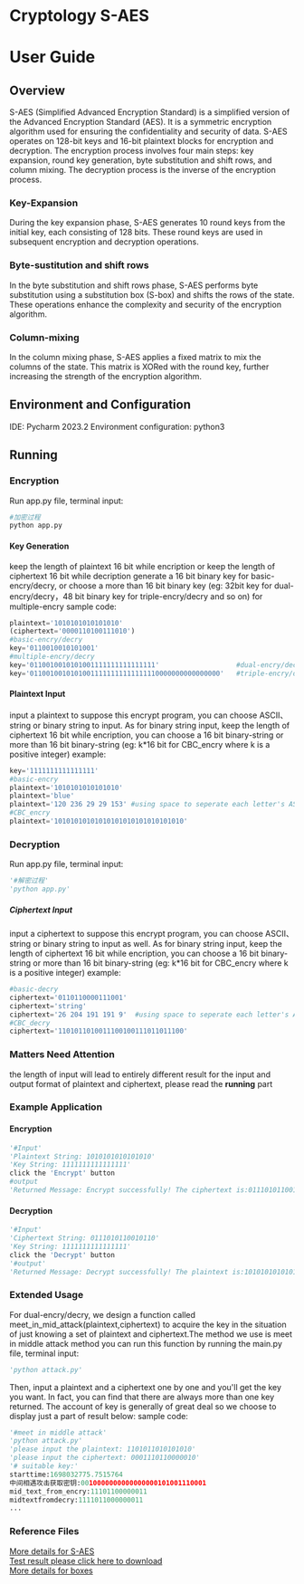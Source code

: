 # Cryptology S-AES
# User Guide
## Overview
S-AES (Simplified Advanced Encryption Standard) is a simplified version of the Advanced Encryption Standard (AES). It is a symmetric encryption algorithm used for ensuring the confidentiality and security of data.
S-AES operates on 128-bit keys and 16-bit plaintext blocks for encryption and decryption. The encryption process involves four main steps: key expansion, round key generation, byte substitution and shift rows, and column mixing. The decryption process is the inverse of the encryption process.
### Key-Expansion
During the key expansion phase, S-AES generates 10 round keys from the initial key, each consisting of 128 bits. These round keys are used in subsequent encryption and decryption operations.
### Byte-sustitution and shift rows 
In the byte substitution and shift rows phase, S-AES performs byte substitution using a substitution box (S-box) and shifts the rows of the state. These operations enhance the complexity and security of the encryption algorithm.
### Column-mixing
In the column mixing phase, S-AES applies a fixed matrix to mix the columns of the state. This matrix is XORed with the round key, further increasing the strength of the encryption algorithm.

## Environment and Configuration
IDE: Pycharm 2023.2
Environment configuration: python3

## Running

### Encryption
Run app.py file, terminal input:
```python
#加密过程
python app.py 
```
#### Key Generation
keep the length of plaintext 16 bit while encription or keep the length of ciphertext 16 bit while decription
generate a 16 bit binary key for basic-encry/decry, or choose a more than 16 bit binary key (eg: 32bit key for dual-encry/decry，48 bit binary key for triple-encry/decry and so on) for multiple-encry
sample code:
```python
plaintext='1010101010101010'
(ciphertext='0000110100111010')
#basic-encry/decry
key='0110010010101001'
#multiple-encry/decry
key='0110010010101001111111111111111'                   #dual-encry/decry
key='01100100101010011111111111111110000000000000000'   #triple-encry/decry
```
#### Plaintext Input
input a plaintext to suppose this encrypt program, you can choose ASCII、string or binary string to input. As for binary string input, keep the length of ciphertext 16 bit while encription, you can choose a 16 bit binary-string or more than 16 bit binary-string (eg: k*16 bit for CBC_encry where k is a positive integer) 
example:
```python
key='1111111111111111'
#basic-encry
plaintext='1010101010101010'
plaintext='blue'
plaintext='120 236 29 29 153' #using space to seperate each letter's ASCII encode
#CBC_encry
plaintext='10101010101010101010101010101010'
```

### Decryption 
Run app.py file, terminal input:
```python
'#解密过程'
'python app.py'
```

##### Ciphertext Input
input a ciphertext to suppose this encrypt program, you can choose ASCII、string or binary string to input as well. As for binary string input, keep the length of ciphertext 16 bit while encription, you can choose a 16 bit binary-string or more than 16 bit binary-string (eg: k*16 bit for CBC_encry where k is a positive integer) 
example:
```python
#basic-decry
ciphertext='0110110000111001'
ciphertext='string'
ciphertext='26 204 191 191 9'  #using space to seperate each letter's ASCII encode
#CBC_decry
ciphertext='1101011010011100100111011011100'
```

### Matters Need Attention
the length of input will lead to entirely different result
for the input and output format of plaintext and ciphertext, please read the **running** part

### Example Application
#### Encryption
```python
'#Input'
'Plaintext String: 1010101010101010'
'Key String: 1111111111111111'
click the 'Encrypt' button
#output
'Returned Message: Encrypt successfully! The ciphertext is:0111010110010110'
```

#### Decryption
```python
'#Input'
'Ciphertext String: 0111010110010110'
'Key String: 1111111111111111'
click the 'Decrypt' button
'#output'
'Returned Message: Decrypt successfully! The plaintext is:1010101010101010'
```

### Extended Usage
For dual-encry/decry, we design a function called meet_in_mid_attack(plaintext,ciphertext) to acquire the key in the situation of just knowing a set of plaintext and ciphertext.The method we use is meet in middle attack method
you can run this function by running the main.py file, terminal input:
```python
'python attack.py'
```
Then, input a plaintext and a ciphertext one by one and you'll get the key you want. In fact, you can find that there are always more than one key returned. The account of key is generally of great deal so we choose to display just a part of result below:
sample code:
```python
'#meet in middle attack'
'python attack.py'
'please input the plaintext: 1101011010101010'
'please input the ciphertext: 0001110110000010'
'# suitable key:'
starttime:1698032775.7515764
中间相遇攻击获取密钥:0010000000000000000101001110001
mid_text_from_encry:11101100000011
midtextfromdecry:1111011000000011
...
```

### Reference Files
[More details for S-AES](https://terenceli.github.io/%E6%8A%80%E6%9C%AF/2014/04/17/SDES)  
[Test result please click here to download](https://github.com/semygloss/S-AES/blob/main/Source-new/S-AES%E6%B5%8B%E8%AF%95%E7%BB%93%E6%9E%9C.docx)  
[More details for boxes](https://shimo.im/docs/zm1FlCxE3eYCQSSo/)
